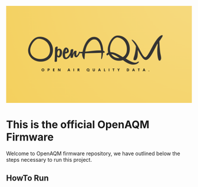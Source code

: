 ![> Blockquote](https://raw.githubusercontent.com/OpenAQM/open-aqm-firmware/master/img/OpenAQM_Logo_RECT.png)

# This is the official OpenAQM Firmware

Welcome to OpenAQM firmware repository, we have outlined below the steps necessary to run this project.

## HowTo Run

<!-- https://gzip.swimburger.net/ -->
<!-- https://tomeko.net/online_tools/file_to_hex.php?lang=en -->


<!-- git clone --recurse-submodules https://github.com/OpenAQM/open-aqm-firmware.git
git add .

git push

$ git pull
$ git submodule update --init --recursive -->